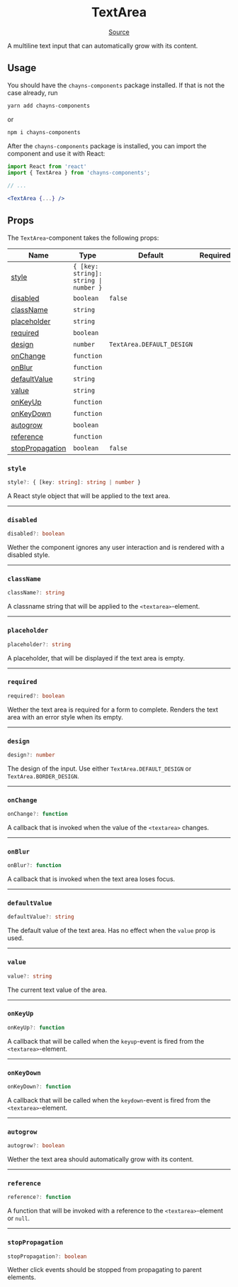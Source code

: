 <h1 align="center">TextArea</h1>

<p align="center">
    <a href="src/react-chayns-textarea/component/TextArea.jsx">Source</a>
</p>

A multiline text input that can automatically grow with its content.

## Usage

You should have the `chayns-components` package installed. If that is not the
case already, run

```bash
yarn add chayns-components
```

or

```bash
npm i chayns-components
```

After the `chayns-components` package is installed, you can import the component
and use it with React:

```jsx
import React from 'react'
import { TextArea } from 'chayns-components';

// ...

<TextArea {...} />
```

## Props

The `TextArea`-component takes the following props:

| Name                                | Type                                  | Default                   | Required |
| ----------------------------------- | ------------------------------------- | ------------------------- | :------: |
| [style](#style)                     | `{ [key: string]: string \| number }` |                           |          |
| [disabled](#disabled)               | `boolean`                             | `false`                   |          |
| [className](#classname)             | `string`                              |                           |          |
| [placeholder](#placeholder)         | `string`                              |                           |          |
| [required](#required)               | `boolean`                             |                           |          |
| [design](#design)                   | `number`                              | `TextArea.DEFAULT_DESIGN` |          |
| [onChange](#onchange)               | `function`                            |                           |          |
| [onBlur](#onblur)                   | `function`                            |                           |          |
| [defaultValue](#defaultvalue)       | `string`                              |                           |          |
| [value](#value)                     | `string`                              |                           |          |
| [onKeyUp](#onkeyup)                 | `function`                            |                           |          |
| [onKeyDown](#onkeydown)             | `function`                            |                           |          |
| [autogrow](#autogrow)               | `boolean`                             |                           |          |
| [reference](#reference)             | `function`                            |                           |          |
| [stopPropagation](#stoppropagation) | `boolean`                             | `false`                   |          |

### `style`

```ts
style?: { [key: string]: string | number }
```

A React style object that will be applied to the text area.

---

### `disabled`

```ts
disabled?: boolean
```

Wether the component ignores any user interaction and is rendered with a
disabled style.

---

### `className`

```ts
className?: string
```

A classname string that will be applied to the `<textarea>`-element.

---

### `placeholder`

```ts
placeholder?: string
```

A placeholder, that will be displayed if the text area is empty.

---

### `required`

```ts
required?: boolean
```

Wether the text area is required for a form to complete. Renders the text area
with an error style when its empty.

---

### `design`

```ts
design?: number
```

The design of the input. Use either `TextArea.DEFAULT_DESIGN` or
`TextArea.BORDER_DESIGN`.

---

### `onChange`

```ts
onChange?: function
```

A callback that is invoked when the value of the `<textarea>` changes.

---

### `onBlur`

```ts
onBlur?: function
```

A callback that is invoked when the text area loses focus.

---

### `defaultValue`

```ts
defaultValue?: string
```

The default value of the text area. Has no effect when the `value` prop is used.

---

### `value`

```ts
value?: string
```

The current text value of the area.

---

### `onKeyUp`

```ts
onKeyUp?: function
```

A callback that will be called when the `keyup`-event is fired from the
`<textarea>`-element.

---

### `onKeyDown`

```ts
onKeyDown?: function
```

A callback that will be called when the `keydown`-event is fired from the
`<textarea>`-element.

---

### `autogrow`

```ts
autogrow?: boolean
```

Wether the text area should automatically grow with its content.

---

### `reference`

```ts
reference?: function
```

A function that will be invoked with a reference to the `<textarea>`-element or
`null`.

---

### `stopPropagation`

```ts
stopPropagation?: boolean
```

Wether click events should be stopped from propagating to parent elements.
